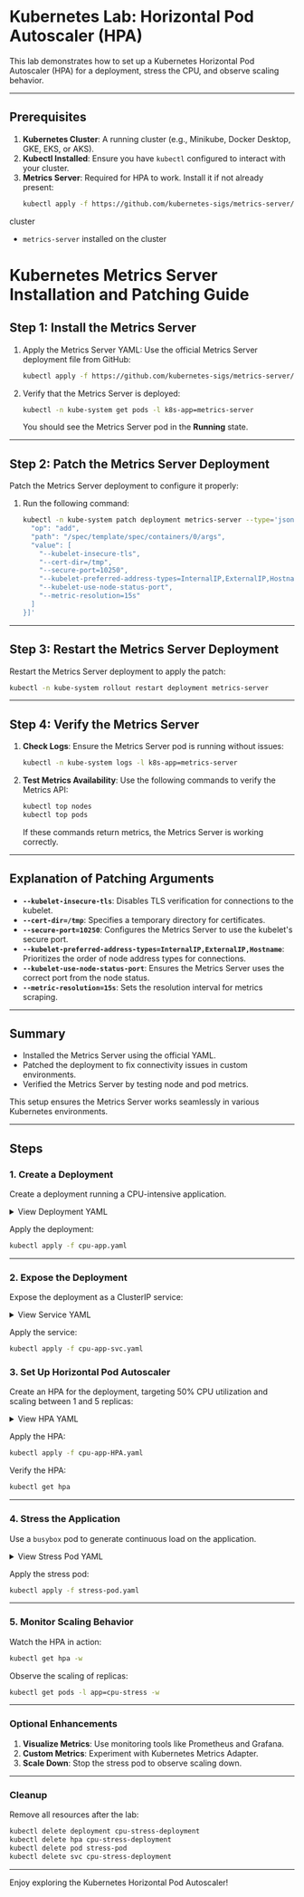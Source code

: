 
# Kubernetes Lab: Horizontal Pod Autoscaler (HPA)

This lab demonstrates how to set up a Kubernetes Horizontal Pod Autoscaler (HPA) for a deployment, stress the CPU, and observe scaling behavior.

---

## Prerequisites

1. **Kubernetes Cluster**: A running cluster (e.g., Minikube, Docker Desktop, GKE, EKS, or AKS).
2. **Kubectl Installed**: Ensure you have `kubectl` configured to interact with your cluster.
3. **Metrics Server**: Required for HPA to work. Install it if not already present:
   ```bash
   kubectl apply -f https://github.com/kubernetes-sigs/metrics-server/releases/latest/download/components.yaml
   ```

 cluster
- `metrics-server` installed on the cluster

# Kubernetes Metrics Server Installation and Patching Guide

## **Step 1: Install the Metrics Server**

1. Apply the Metrics Server YAML:
   Use the official Metrics Server deployment file from GitHub:
   ```bash
   kubectl apply -f https://github.com/kubernetes-sigs/metrics-server/releases/latest/download/components.yaml
   ```

2. Verify that the Metrics Server is deployed:
   ```bash
   kubectl -n kube-system get pods -l k8s-app=metrics-server
   ```

   You should see the Metrics Server pod in the **Running** state.

---

## **Step 2: Patch the Metrics Server Deployment**

Patch the Metrics Server deployment to configure it properly:

1. Run the following command:
   ```bash
   kubectl -n kube-system patch deployment metrics-server --type='json' -p='[{
     "op": "add", 
     "path": "/spec/template/spec/containers/0/args", 
     "value": [
       "--kubelet-insecure-tls",
       "--cert-dir=/tmp",
       "--secure-port=10250",
       "--kubelet-preferred-address-types=InternalIP,ExternalIP,Hostname",
       "--kubelet-use-node-status-port",
       "--metric-resolution=15s"
     ]
   }]'
   ```

---

## **Step 3: Restart the Metrics Server Deployment**

Restart the Metrics Server deployment to apply the patch:
```bash
kubectl -n kube-system rollout restart deployment metrics-server
```

---

## **Step 4: Verify the Metrics Server**

1. **Check Logs**:
   Ensure the Metrics Server pod is running without issues:
   ```bash
   kubectl -n kube-system logs -l k8s-app=metrics-server
   ```

2. **Test Metrics Availability**:
   Use the following commands to verify the Metrics API:
   ```bash
   kubectl top nodes
   kubectl top pods
   ```

   If these commands return metrics, the Metrics Server is working correctly.

---

## **Explanation of Patching Arguments**

- **`--kubelet-insecure-tls`**: Disables TLS verification for connections to the kubelet.
- **`--cert-dir=/tmp`**: Specifies a temporary directory for certificates.
- **`--secure-port=10250`**: Configures the Metrics Server to use the kubelet's secure port.
- **`--kubelet-preferred-address-types=InternalIP,ExternalIP,Hostname`**: Prioritizes the order of node address types for connections.
- **`--kubelet-use-node-status-port`**: Ensures the Metrics Server uses the correct port from the node status.
- **`--metric-resolution=15s`**: Sets the resolution interval for metrics scraping.

---

## **Summary**
- Installed the Metrics Server using the official YAML.
- Patched the deployment to fix connectivity issues in custom environments.
- Verified the Metrics Server by testing node and pod metrics.

This setup ensures the Metrics Server works seamlessly in various Kubernetes environments.

---

## Steps

### 1. Create a Deployment

Create a deployment running a CPU-intensive application.

<details>
<summary>View Deployment YAML</summary>

```yaml
apiVersion: apps/v1
kind: Deployment
metadata:
  name: cpu-stress-deployment
  labels:
    app: cpu-stress
spec:
  replicas: 1
  selector:
    matchLabels:
      app: cpu-stress
  template:
    metadata:
      labels:
        app: cpu-stress
    spec:
      containers:
      - name: nginx
        image: nginx:alpine
        volumeMounts:
        - name: html-volume
          mountPath: /usr/share/nginx/html
        resources:
          requests:
            cpu: "20m"
          limits:
            cpu: "60m"
        ports:
        - containerPort: 80
      volumes:
      - name: html-volume
        configMap:
          name: html-config
---
apiVersion: v1
kind: ConfigMap
metadata:
  name: html-config
data:
  index.html: |
    <html>
      <head><title>CPU Stress Test</title></head>
      <body><h1>Welcome to the CPU Stress Test!</h1></body>
    </html>
```

</details>

Apply the deployment:
```bash
kubectl apply -f cpu-app.yaml
```

---

### 2. Expose the Deployment

Expose the deployment as a ClusterIP service:

<details>
<summary>View Service YAML</summary>

```yaml
apiVersion: v1
kind: Service
metadata:
  name: cpu-stress-service
  labels:
    app: cpu-stress
spec:
  selector:
    app: cpu-stress
  ports:
  - protocol: TCP
    port: 8080
    targetPort: 80
```
</details>

Apply the service:
```bash
kubectl apply -f cpu-app-svc.yaml
```

### 3. Set Up Horizontal Pod Autoscaler

Create an HPA for the deployment, targeting 50% CPU utilization and scaling between 1 and 5 replicas:
<details>
<summary>View HPA YAML</summary>

```yaml
apiVersion: autoscaling/v2
kind: HorizontalPodAutoscaler
metadata:
  name: cpu-stress-hpa
spec:
  scaleTargetRef:
    apiVersion: apps/v1
    kind: Deployment
    name: cpu-stress-deployment
  minReplicas: 1
  maxReplicas: 5
  metrics:
  - type: Resource
    resource:
      name: cpu
      target:
        type: Utilization
        averageUtilization: 50
```

</details>

Apply the HPA:
```bash
kubectl apply -f cpu-app-HPA.yaml
```


Verify the HPA:
```bash
kubectl get hpa
```

---

### 4. Stress the Application

Use a `busybox` pod to generate continuous load on the application.

<details>
<summary>View Stress Pod YAML</summary>

```yaml
apiVersion: v1
kind: Pod
metadata:
  name: stress-pod
spec:
  containers:
  - name: stress
    image: busybox
    command:
    - /bin/sh
    - -c
    - while true; do wget -q -O- http://cpu-stress-service.default.svc.cluster.local:8080; done;
```

</details>

Apply the stress pod:
```bash
kubectl apply -f stress-pod.yaml
```

---

### 5. Monitor Scaling Behavior

Watch the HPA in action:
```bash
kubectl get hpa -w
```

Observe the scaling of replicas:
```bash
kubectl get pods -l app=cpu-stress -w
```

---

### Optional Enhancements

1. **Visualize Metrics**: Use monitoring tools like Prometheus and Grafana.
2. **Custom Metrics**: Experiment with Kubernetes Metrics Adapter.
3. **Scale Down**: Stop the stress pod to observe scaling down.

---

### Cleanup

Remove all resources after the lab:
```bash
kubectl delete deployment cpu-stress-deployment
kubectl delete hpa cpu-stress-deployment
kubectl delete pod stress-pod
kubectl delete svc cpu-stress-deployment
```

---

Enjoy exploring the Kubernetes Horizontal Pod Autoscaler!
